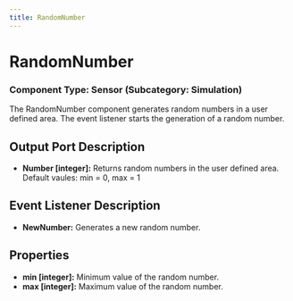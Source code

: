 ```yaml
---
title: RandomNumber
---
```


# RandomNumber

### Component Type: Sensor (Subcategory: Simulation)

The RandomNumber component generates random numbers in a user defined area. The event listener starts the generation of a random number.

## Output Port Description

- **Number \[integer\]:** Returns random numbers in the user defined area. Default vaules: min = 0, max = 1

## Event Listener Description

- **NewNumber:** Generates a new random number.

## Properties

- **min \[integer\]:** Minimum value of the random number.
- **max \[integer\]:** Maximum value of the random number.
